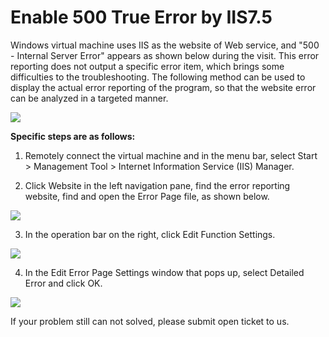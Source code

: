 # Enable 500 True Error by IIS7.5
Windows virtual machine uses IIS as the website of Web service, and "500 - Internal Server Error" appears as shown below during the visit. This error reporting does not output a specific error item, which brings some difficulties to the troubleshooting. The following method can be used to display the actual error reporting of the program, so that the website error can be analyzed in a targeted manner.

![](https://github.com/jdcloudcom/cn/blob/edit/image/Elastic-Compute/Virtual-Machine/Windows/iis7.5%E5%BC%80%E5%90%AF500%E7%9C%9F%E5%AE%9E%E6%8A%A5%E9%94%9901.png)

**Specific steps are as follows:**

1. Remotely connect the virtual machine and in the menu bar, select Start > Management Tool > Internet Information Service (IIS) Manager.

2. Click Website in the left navigation pane, find the error reporting website, find and open the Error Page file, as shown below.

![](https://github.com/jdcloudcom/cn/blob/edit/image/Elastic-Compute/Virtual-Machine/Windows/iis7.5%E5%BC%80%E5%90%AF500%E7%9C%9F%E5%AE%9E%E6%8A%A5%E9%94%9902.png)

3. In the operation bar on the right, click Edit Function Settings.

![](https://github.com/jdcloudcom/cn/blob/edit/image/Elastic-Compute/Virtual-Machine/Windows/iis7.5%E5%BC%80%E5%90%AF500%E7%9C%9F%E5%AE%9E%E6%8A%A5%E9%94%9903.png)

4. In the Edit Error Page Settings window that pops up, select Detailed Error and click OK.

![](https://github.com/jdcloudcom/cn/blob/edit/image/Elastic-Compute/Virtual-Machine/Windows/iis7.5%E5%BC%80%E5%90%AF500%E7%9C%9F%E5%AE%9E%E6%8A%A5%E9%94%9904.png)

If your problem still can not solved, please submit open ticket to us.

